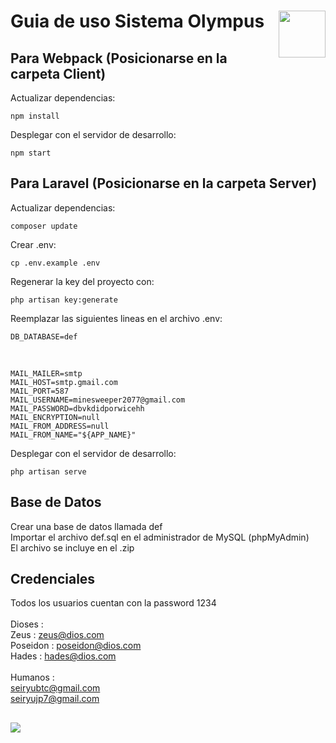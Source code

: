 # Guia de uso Sistema Olympus <img style="float: right;" src="https://i.imgur.com/ODUCZpP.png" height="75">

## Para Webpack (Posicionarse en la carpeta Client)

Actualizar dependencias:

    npm install
    
Desplegar con el servidor de desarrollo:

    npm start
    
## Para Laravel (Posicionarse en la carpeta Server)

Actualizar dependencias:

    composer update
    
Crear .env:

    cp .env.example .env 
    
Regenerar la key del proyecto con:

    php artisan key:generate
    
Reemplazar las siguientes lineas en el archivo .env:

    DB_DATABASE=def
    
<br>

    MAIL_MAILER=smtp
    MAIL_HOST=smtp.gmail.com
    MAIL_PORT=587
    MAIL_USERNAME=minesweeper2077@gmail.com
    MAIL_PASSWORD=dbvkdidporwicehh
    MAIL_ENCRYPTION=null
    MAIL_FROM_ADDRESS=null
    MAIL_FROM_NAME="${APP_NAME}"

Desplegar con el servidor de desarrollo:

    php artisan serve

## Base de Datos

Crear una base de datos llamada def <br>
Importar el archivo def.sql en el administrador de MySQL (phpMyAdmin) <br>
El archivo se incluye en el .zip

## Credenciales

Todos los usuarios cuentan con la password 1234 <br><br>
Dioses : <br>
    Zeus : zeus@dios.com <br>
    Poseidon : poseidon@dios.com <br>
    Hades : hades@dios.com <br> <br>
Humanos : <br>
    seiryubtc@gmail.com <br>
    seiryujp7@gmail.com <br>

##

<img src="https://i.imgur.com/F77UMTh.jpg">
